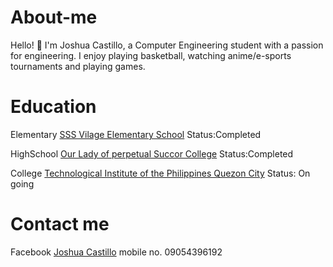 # About-me
Hello! 👋 I'm Joshua Castillo, a Computer Engineering student with a passion for engineering. I enjoy playing basketball, watching anime/e-sports tournaments and playing games.

# Education
Elementary [SSS Vilage Elementary School](https://www.facebook.com/people/SSS-Village-Elementary-School/100057256637747/) Status:Completed

HighSchool [Our Lady of perpetual Succor College](https://www.olopsc.edu.ph/) Status:Completed

College [Technological Institute of the Philippines Quezon City](https://www.tip.edu.ph/) Status: On going

# Contact me
Facebook [Joshua Castillo](https://www.facebook.com/joshua.castillo.33234)
mobile no. 09054396192
